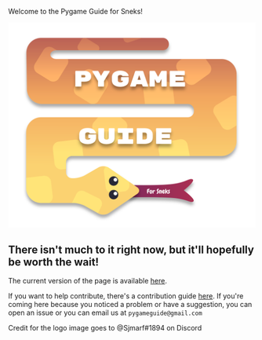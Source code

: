 Welcome to the Pygame Guide for Sneks!

![PGFS Logo](/logo_files/logo.svg)

There isn't much to it right now, but it'll hopefully be worth the wait!
---
The current version of the page is available [here](https://pygame-guide-for-sneks.github.io/).

If you want to help contribute, there's a contribution guide [here](./documentation/contributing.md). If you're coming here because you noticed a problem or have a suggestion, you can open an issue or you can email us at `pygameguide@gmail.com`

Credit for the logo image goes to @Sjmarf#1894 on Discord